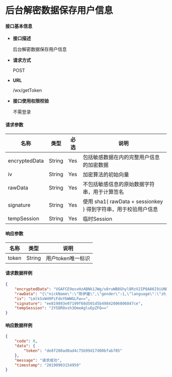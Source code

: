 # 后台解密数据保存用户信息

#### **接口基本信息**

* **接口描述**

  后台解密数据保存用户信息

* **请求方式**

  POST

* **URL**

  /wx/getToken

* **接口使用权限校验**

  不需登录

#### **请求参数**

| 名称 | 类型 | 必选 | 说明 |
| --- | --- | --- | --- |
| encryptedData | String | Yes | 包括敏感数据在内的完整用户信息的加密数据 |
| iv | String | Yes | 加密算法的初始向量 |
| rawData | String | Yes |不包括敏感信息的原始数据字符串，用于计算签名 |
| signature | String | Yes | 使用 sha1( rawData + sessionkey ) 得到字符串，用于校验用户信息 |
| tempSession | String | Yes | 临时Session |

#### **响应参数**

| 名称 | 类型 | 说明 |
| --- | --- | --- |
| token | String | 用户token唯一标识 |

#### **请求数据样例**

```json
{
	"encryptedData": "VGAFCE9esvHzABNk1JWg/x0ruWB8Ghyl8RzV2IP8A86I9iUNDEYvoTN1bIzjuekHmCqLmjIfjPD4mZPq4qErm8HhcJZZ9pd9KB123b0fwaoBwyVfIIOzrBY8v6JeCptS3TAL/bPZbQoFCdqFbTqsd/jOLNbsHXiGXaAjEjz/YoiAoedfMmYlArzc5G7TpmLy9fkdFdVu+mo/R4OvvzlHl4HAsesq557Us0UJrxH7N01eQUECHAz2Fwd6rKNzerYVciI85G8wBhrGDLxJLmGVEEb1v0CWQsxbUBWv+7pfcrIbLL7lxmxSA/s4JziFOwJGXBk16a7WBl9Q7Q0PYSm3xiYdMHh09ecYm4YfUWNaSqoUAuX4amDpUSknVY+o8l5Jta8yqbLpsiTkVlKjzD4/COsIQNUOmgIi8D52AExEVVdfFlOtc+9f1ECBF5l8N5bePMwk5q4awlnsNPhfW+N6s5wlH6L1pV71gLckagXSPjg=",
	"rawData": "{\"nickName\":\"陈伊雄\",\"gender\":1,\"language\":\"zh_CN\",\"city\":\"East\",\"province\":\"Beijing\",\"country\":\"China\",\"avatarUrl\":\"https://wx.qlogo.cn/mmopen/vi_32/Q0j4TwGTfTKz9YRd5PyUPRuB0sRF6qpk79tF9Eqib8F0via4w3rol3xg7cVXNmmQrtAO8TuAxOoALVrtnO0h4lPQ/132\"}",
	"iv": "LmlkSxW49PiFdoYbWWGLFw==",
	"signature": "ee819893e97199f68d501d5b49842806806847ce",
	"tempSession": "2Y5DROxsh3OmeAgluEpZFQ=="
}
```

#### **响应数据样例**

```json
{
	"code": 0,
	"data": {
		"token": "de8f280ad0ad4c75b99d17d00bfab705"
	},
	"message": "请求成功",
	"timestamp": "20190903154959"
}
```



